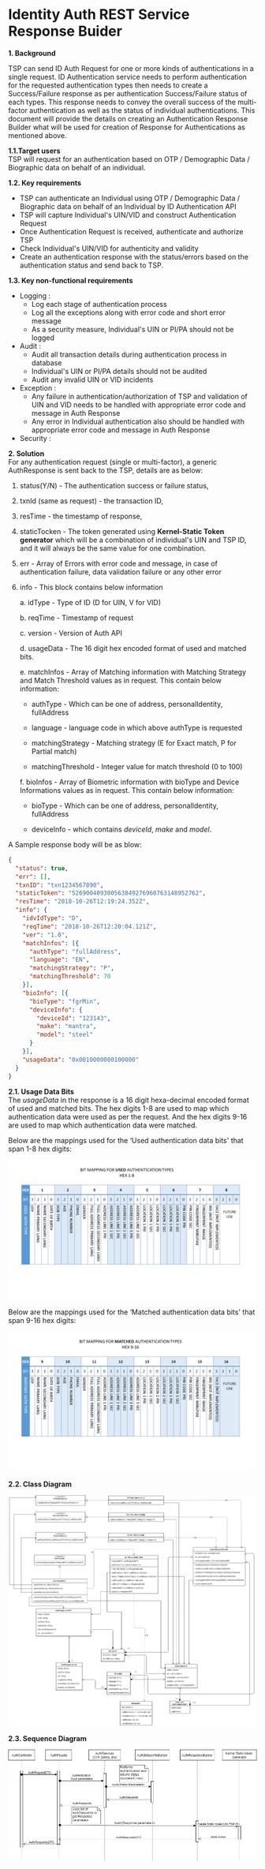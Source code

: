 # Identity Auth REST Service Response Buider


**1. Background**

TSP can send ID Auth Request for one or more kinds of authentications in a single request. ID Authentication service needs to perform authentication for the requested authentication types then needs to create a Success/Failure response as per authentication Success/Failure status of each types. This response needs to convey the overall success of the multi-factor authentication as well as the status of individual authentications. 
This document will provide the details on creating an Authentication Response Builder what will be used for creation of Response for Authentications as mentioned above.


**1.1.Target users**  
TSP will request for an authentication based on OTP / Demographic Data / Biographic data on behalf of an individual.

**1.2. Key requirements**  
- TSP can authenticate an Individual using OTP / Demographic Data / Biographic data on behalf of an Individual by ID Authentication API
- TSP will capture Individual's UIN/VID and construct Authentication Request
- Once Authentication Request is received, authenticate and authorize TSP
- Check Individual's UIN/VID for authenticity and validity
- Create an authentication response with the status/errors based on the authentication status and send back to TSP.

**1.3. Key non-functional requirements** 
-	Logging :
	-	Log each stage of authentication process
	-	Log all the exceptions along with error code and short error message
	-	As a security measure, Individual's UIN or PI/PA should not be logged
-	Audit :
	-	Audit all transaction details during authentication process in database
	-	Individual's UIN or PI/PA details should not be audited
	-	Audit any invalid UIN or VID incidents
-	Exception :
	-	Any failure in authentication/authorization of TSP and validation of UIN and VID needs to be handled with appropriate error code and message in Auth Response
	-	Any error in Individual authentication also should be handled with appropriate error code and message in Auth Response 
-	Security :

**2. Solution**   
For any authentication request (single or multi-factor), a generic AuthResponse is sent back to the TSP, details are as below:
1.	status(Y/N) - The authentication success or failure status, 
2.	txnId (same as request) - the transaction ID, 
3.	resTime  - the timestamp of response, 
4.	staticTocken - The token generated using **Kernel-Static Token generator** which will be a combination of individual's UIN and TSP ID, and it will always be the same value for one combination.
5.	err - Array of Errors with error code and message, in case of authentication failure, data validation failure or any other error
6.	info - This block contains below information

	a.	idType - Type of ID (D for UIN, V for VID)
   
	b.	reqTime - Timestamp of request
   
	c.	version - Version of Auth API
      
	d.	usageData - The 16 digit hex encoded format of used and matched bits.
   
	e.	matchInfos - Array of Matching information with Matching Strategy and Match Threshold values as in request. This contain below information: 
   
   	- authType - Which can be one of address, personalIdentity, fullAddress
   
   	- language - language code in which above authType is requested
   
   	- matchingStrategy - Matching strategy (E for Exact match, P for Partial match)
   
   	- matchingThreshold - Integer value for match threshold (0 to 100)
   
	f.	bioInfos - Array of Biometric information with bioType and Device Informations values as in request. This contain below information: 
   
   	- bioType - Which can be one of address, personalIdentity, fullAddress
   
   	- deviceInfo - which contains *deviceId*, *make* and *model*.

A Sample response body will be as blow:

```JSON
{
  "status": true,
  "err": [],
  "txnID": "txn1234567890",
  "staticToken": "526900409300563849276960763148952762",
  "resTime": "2018-10-26T12:19:24.352Z",
  "info": {
    "idvIdType": "D",
    "reqTime": "2018-10-26T12:20:04.121Z",
    "ver": "1.0",
    "matchInfos": [{
      "authType": "fullAddress",
      "language": "EN",
      "matchingStrategy": "P",
      "matchingThreshold": 70
    }],
    "bioInfo": [{
      "bioType": "fgrMin",
      "deviceInfo": {
        "deviceId": "123143",
        "make": "mantra",
        "model": "steel"
      }
    }],
    "usageData": "0x0010000000100000"
  }
}

```

**2.1. Usage Data Bits**  
The *usageData* in the response is a 16 digit hexa-decimal encoded format of used and matched bits. The hex digits 1-8 are used to map which authentication data were used as per the request. And the hex digits 9-16 are used to map which authentication data were matched.

Below are the mappings used for the ‘Used authentication data bits' that span 1-8 hex digits:

![Auth Bit Mapping for Used Auth Type](_images/Identity_Auth_used_data_bits.jpg)

Below are the mappings used for the ‘Matched authentication data bits' that span 9-16 hex digits:

![Auth Bit Mapping for Matched Auth Type](_images/Identity_Auth_matched_data_bits.jpg)

**2.2. Class Diagram**  

![Auth Response Builder Class Diagram](_images/Identity_auth_response_builder_classes.jpg)



**2.3.	Sequence Diagram**  

![Auth Response Builder Seq Diagram](_images/Identity_auth_response_builder_sequence.jpg)


